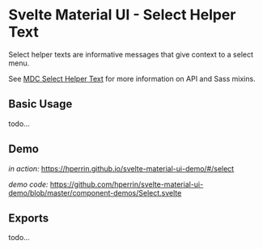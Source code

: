 # Svelte Material UI - Select Helper Text

Select helper texts are informative messages that give context to a select menu.

See [MDC Select Helper Text](https://material.io/develop/web/components/input-controls/select-menus/helper-text/) for more information on API and Sass mixins.

## Basic Usage

todo...

## Demo

*in action:* https://hperrin.github.io/svelte-material-ui-demo/#/select

*demo code:* https://github.com/hperrin/svelte-material-ui-demo/blob/master/component-demos/Select.svelte

## Exports

todo...